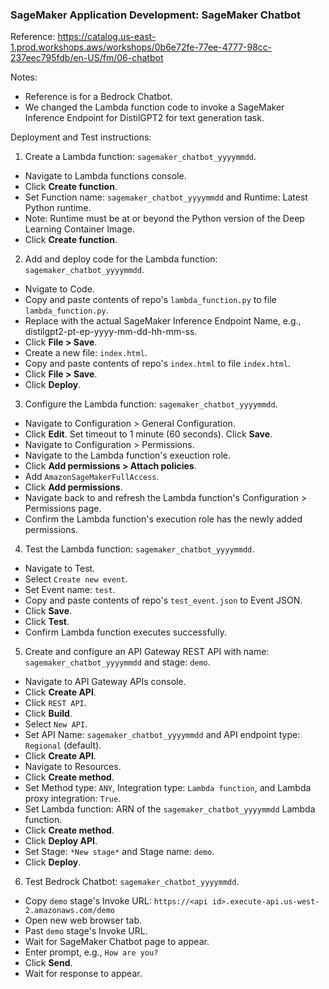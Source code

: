 ### SageMaker Application Development: SageMaker Chatbot

Reference: https://catalog.us-east-1.prod.workshops.aws/workshops/0b6e72fe-77ee-4777-98cc-237eec795fdb/en-US/fm/06-chatbot

Notes:
- Reference is for a Bedrock Chatbot.
- We changed the Lambda function code to invoke a SageMaker Inference Endpoint for DistilGPT2 for text generation task.

Deployment and Test instructions:

1. Create a Lambda function: `sagemaker_chatbot_yyyymmdd`.

- Navigate to Lambda functions console.
- Click **Create function**.
- Set Function name: `sagemaker_chatbot_yyyymmdd` and Runtime: Latest Python runtime.
- Note: Runtime must be at or beyond the Python version of the Deep Learning Container Image.
- Click **Create function**.

2. Add and deploy code for the Lambda function: `sagemaker_chatbot_yyyymmdd`.

- Nvigate to Code.
- Copy and paste contents of repo's `lambda_function.py` to file `lambda_function.py`.
- Replace <SageMaker Inference Endpoint Name> with the actual SageMaker Inference Endpoint Name, e.g., distilgpt2-pt-ep-yyyy-mm-dd-hh-mm-ss.
- Click **File > Save**.
- Create a new file: `index.html`.
- Copy and paste contents of repo's `index.html` to file `index.html`.
- Click **File > Save**.
- Click **Deploy**.

3. Configure the Lambda function: `sagemaker_chatbot_yyyymmdd`.

- Navigate to Configuration > General Configuration.
- Click **Edit**.  Set timeout to 1 minute (60 seconds). Click **Save**.
- Navigate to Configuration > Permissions.
- Navigate to the Lambda function's exeuction role.
- Click **Add permissions > Attach policies**.
- Add `AmazonSageMakerFullAccess`.
- Click **Add permissions**.
- Navigate back to and refresh the Lambda function's Configuration > Permissions page.
- Confirm the Lambda function's execution role has the newly added permissions.

4. Test the Lambda function: `sagemaker_chatbot_yyyymmdd`.

- Navigate to Test.
- Select `Create new event`.
- Set Event name: `test`.
- Copy and paste contents of repo's `test_event.json` to Event JSON.
- Click **Save**.
- Click **Test**.
- Confirm Lambda function executes successfully.

5. Create and configure an API Gateway REST API with name: `sagemaker_chatbot_yyyymmdd` and stage: `demo`.

- Navigate to API Gateway APIs console.
- Click **Create API**.
- Click `REST API`.
- Click **Build**.
- Select `New API`.
- Set API Name: `sagemaker_chatbot_yyyymmdd` and API endpoint type: `Regional` (default).
- Click **Create API**.
- Navigate to Resources.
- Click **Create method**.
- Set Method type: `ANY`, Integration type: `Lambda function`, and Lambda proxy integration: `True`.
- Set Lambda function: ARN of the `sagemaker_chatbot_yyyymmdd` Lambda function.
- Click **Create method**.
- Click **Deploy API**.
- Set Stage: `*New stage*` and Stage name: `demo`.
- Click **Deploy**.

6. Test Bedrock Chatbot: `sagemaker_chatbot_yyyymmdd`.

- Copy `demo` stage's Invoke URL: `https://<api id>.execute-api.us-west-2.amazonaws.com/demo`
- Open new web browser tab.
- Past `demo` stage's Invoke URL.
- Wait for SageMaker Chatbot page to appear.
- Enter prompt, e.g., `How are you?`
- Click **Send**.
- Wait for response to appear.
